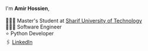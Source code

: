 I'm **Amir Hossien**,</br>
</br>
👨🏻‍🎓 Master's Student at [Sharif University of Technology](http://www.sharif.edu/)</br>
👨🏻‍💻 Software Engineer</br>
⭐ Python Developer</br>
🖇️ [LinkedIn](https://www.linkedin.com/in/amirhossein-hasanzadeh/)</br>

<!---
amirhossein-sg/amirhossein-sg is a ✨ special ✨ repository because its `README.md` (this file) appears on your GitHub profile.
You can click the Preview link to take a look at your changes.
--->
